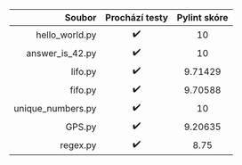 <table>
<thead>
<tr><th style="text-align: right;">           Soubor</th><th style="text-align: center;"> Prochází testy </th><th style="text-align: center;"> Pylint skóre </th></tr>
</thead>
<tbody>
<tr><td style="text-align: right;">   hello_world.py</td><td style="text-align: center;">       ✔️       </td><td style="text-align: center;">      10      </td></tr>
<tr><td style="text-align: right;">  answer_is_42.py</td><td style="text-align: center;">       ✔️       </td><td style="text-align: center;">      10      </td></tr>
<tr><td style="text-align: right;">          lifo.py</td><td style="text-align: center;">       ✔️       </td><td style="text-align: center;">   9.71429    </td></tr>
<tr><td style="text-align: right;">          fifo.py</td><td style="text-align: center;">       ✔️       </td><td style="text-align: center;">   9.70588    </td></tr>
<tr><td style="text-align: right;">unique_numbers.py</td><td style="text-align: center;">       ✔️       </td><td style="text-align: center;">      10      </td></tr>
<tr><td style="text-align: right;">           GPS.py</td><td style="text-align: center;">       ✔️       </td><td style="text-align: center;">   9.20635    </td></tr>
<tr><td style="text-align: right;">         regex.py</td><td style="text-align: center;">       ✔️       </td><td style="text-align: center;">     8.75     </td></tr>
</tbody>
</table>